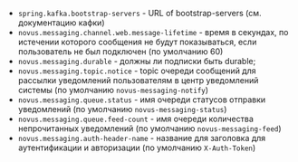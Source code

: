 - `spring.kafka.bootstrap-servers` - URL of bootstrap-servers 
(см. документацию кафки)
- `novus.messaging.channel.web.message-lifetime` - время в секундах, по истечении которого
сообщения не будут показываться, если пользователь не был подключен
(по умолчанию 60)
- `novus.messaging.durable` - должны ли подписки быть durable;
- `novus.messaging.topic.notice` - topic очереди сообщений для рассылки уведомлений пользователям в центр уведомлений системы (по умолчанию `novus-messaging-notify`)
- `novus.messaging.queue.status` - имя очереди статусов отправки уведомлений (по умолчанию `novus-messaging-status`)
- `novus.messaging.queue.feed-count` - имя очереди количества непрочитанных уведомлений (по умолчанию `novus-messaging-feed`)
- `novus.messaging.auth-header-name` - название для заголовка для аутентификации
и авторизации (по умолчанию `X-Auth-Token`)

